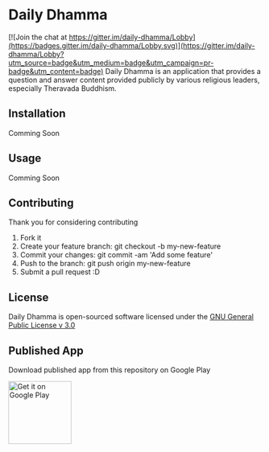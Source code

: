 # Daily Dhamma

[![Join the chat at https://gitter.im/daily-dhamma/Lobby](https://badges.gitter.im/daily-dhamma/Lobby.svg)](https://gitter.im/daily-dhamma/Lobby?utm_source=badge&utm_medium=badge&utm_campaign=pr-badge&utm_content=badge)
Daily Dhamma is an application that provides a question and answer content provided publicly by various religious leaders, especially Theravada Buddhism.

## Installation
Comming Soon

## Usage
Comming Soon

## Contributing
Thank you for considering contributing

1. Fork it
2. Create your feature branch: git checkout -b my-new-feature
3. Commit your changes: git commit -am 'Add some feature'
4. Push to the branch: git push origin my-new-feature
5. Submit a pull request :D

## License
Daily Dhamma is open-sourced software licensed under the [GNU General Public License v 3.0
](https://github.com/martiendt/daily-dhamma/blob/master/LICENSE)

## Published App
Download published app from this repository on Google Play

<a href='https://play.google.com/store/apps/details?id=red.point.dailydhamma&hl=en&pcampaignid=MKT-Other-global-all-co-prtnr-py-PartBadge-Mar2515-1'>
<img width="125px" alt='Get it on Google Play' src='https://play.google.com/intl/en_us/badges/images/generic/en_badge_web_generic.png'/>
</a>
